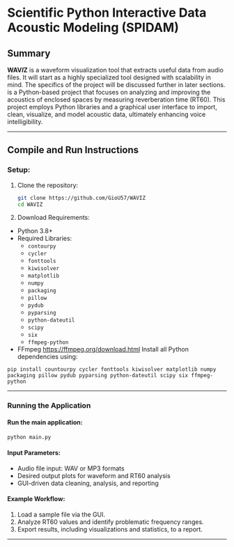 # Scientific Python Interactive Data Acoustic Modeling (SPIDAM)

## Summary
**WAV*I*Z** is a waveform visualization tool that extracts useful data from audio files. It will start as a highly specialized tool designed with scalability in mind. The specifics of the project will be discussed further in later sections.
is a Python-based project that focuses on analyzing and improving the acoustics of enclosed spaces by measuring reverberation time (RT60). This project employs Python libraries and a graphical user interface to import, clean, visualize, and model acoustic data, ultimately enhancing voice intelligibility.

---

## Compile and Run Instructions

### Setup:
1. Clone the repository:
   ```bash
   git clone https://github.com/GioU57/WAVIZ
   cd WAVIZ
   ```

2. Download Requirements:

- Python 3.8+
- Required Libraries:
  - `contourpy`
  - `cycler`
  - `fonttools`
  - `kiwisolver`
  - `matplotlib`
  - `numpy`
  - `packaging`
  - `pillow`
  - `pydub`
  - `pyparsing`
  - `python-dateutil`
  - `scipy`
  - `six`
  - `ffmpeg-python`
- FFmpeg
    https://ffmpeg.org/download.html
Install all Python dependencies using:
```
pip install countourpy cycler fonttools kiwisolver matplotlib numpy packaging pillow pydub pyparsing python-dateutil scipy six ffmpeg-python
```
---

### Running the Application

#### Run the main application:
```bash
python main.py
```

#### Input Parameters:
- Audio file input: WAV or MP3 formats
- Desired output plots for waveform and RT60 analysis
- GUI-driven data cleaning, analysis, and reporting

#### Example Workflow:
1. Load a sample file via the GUI.
2. Analyze RT60 values and identify problematic frequency ranges.
3. Export results, including visualizations and statistics, to a report.
---
